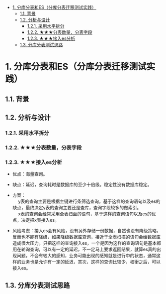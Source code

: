 

<!-- TOC -->

- [1. 分库分表和ES（分库分表迁移测试实践）](#1-分库分表和es分库分表迁移测试实践)
    - [1.1. 背景](#11-背景)
    - [1.2. 分析与设计](#12-分析与设计)
        - [1.2.1. 采用水平拆分](#121-采用水平拆分)
        - [1.2.2. ★★★分表数量，分表字段](#122-★★★分表数量分表字段)
        - [1.2.3. ★★★接入es分析](#123-★★★接入es分析)
    - [1.3. 分库分表测试思路](#13-分库分表测试思路)

<!-- /TOC -->


# 1. 分库分表和ES（分库分表迁移测试实践）  


<!-- 
https://tech.kujiale.com/fen-ku-fen-biao-qian-yi-ce-shi-shi-jian/

冷热分离  
-->

## 1.1. 背景  



## 1.2. 分析与设计

### 1.2.1. 采用水平拆分  



### 1.2.2. ★★★分表数量，分表字段  



### 1.2.3. ★★★接入es分析  
* 优点：海量查询。  
* 缺点：延迟，查询耗时是数据库的至少十倍级。稳定性没有数据库稳定。  

* 方案：  
&emsp; y表的查询主要是根据主键进行条筛选查询，基于这样的查询语句以及es的缺点，最终决定y表的查询主要还是查库，查询字段较多的做索引。  
&emsp; x表的查询会经常采用全表扫面的语句，基于这样的查询语句以及es的优点，决定把x表接入es。  

* 风险考虑：接入es会有风险，没有另外存储一份数据，自然也没有降级策略，反而也不能有降级，如果降级数据库查询，接近于全表扫描的语句会给数据库造成很大压力。只把这样的查询接入es，一个是因为这样的查询语句是基本都用在轮询查询，可以有一定的延迟，不一定马上要求返回结果，就算es真的出现问题，不会有较大的感知，业务可能出现的感知就是进行中的状态，通常这样的业务也是允许有一定的延迟，其次，这样的查询比较少，权衡之后，可以接入es。  


## 1.3. 分库分表测试思路



